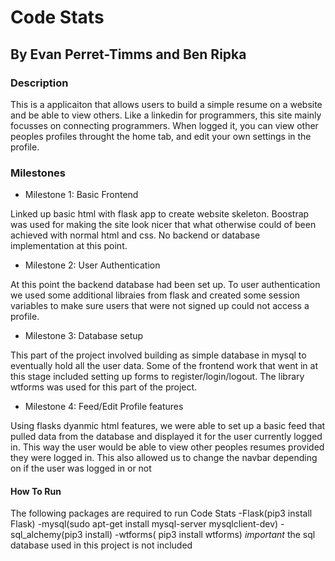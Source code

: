 # Code Stats

## By Evan Perret-Timms and Ben Ripka

### Description

This is a applicaiton that allows users to build a simple resume on a website and
be able to view others. Like a linkedin for programmers, this site mainly focusses on connecting
programmers. When logged it, you can view other peoples profiles throught the home tab,
and edit your own settings in the profile.

### Milestones

* Milestone 1: Basic Frontend

Linked up basic html with flask app to create website skeleton. Boostrap was used for making the site look nicer
that what otherwise could of been achieved with normal html and css. No backend or database implementation at this point.

* Milestone 2: User Authentication

At this point the backend database had been set up. To user authentication we used some additional libraies from flask and created some session variables to make sure users that were not signed up could not access a profile.

* Milestone 3: Database setup

This part of the project involved building as simple database in mysql to eventually hold all the user data. Some of the frontend work that
went in at this stage included setting up forms to register/login/logout. The library wtforms was used for this part of the project.

* Milestone 4: Feed/Edit Profile features

Using flasks dyanmic html features, we were able to set up a basic feed that pulled data from the database and displayed it for the user currently
logged in. This way the user would be able to view other peoples resumes provided they were logged in. This also allowed us to change the navbar 
depending on if the user was logged in or not

#### How To Run

The following packages are required to run Code Stats
    -Flask(pip3 install Flask)
    -mysql(sudo apt-get install mysql-server mysqlclient-dev)
    -sql_alchemy(pip3 install)
    -wtforms( pip3 install wtforms)
    *important* the sql database used in this project is not included
